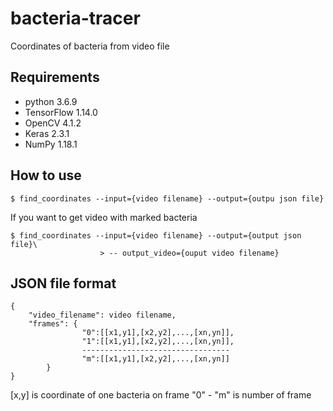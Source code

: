 # bacteria-tracer
Coordinates of bacteria from video file
## Requirements
- python 3.6.9
- TensorFlow 1.14.0
- OpenCV 4.1.2
- Keras 2.3.1
- NumPy 1.18.1
## How to use
```
$ find_coordinates --input={video filename} --output={outpu json file}
```
If you want to get video with marked bacteria
```
$ find_coordinates --input={video filename} --output={output json file}\
                    > -- output_video={ouput video filename}
```
## JSON file format
```
{
    "video_filename": video filename,
    "frames": {
                "0":[[x1,y1],[x2,y2],...,[xn,yn]],
                "1":[[x1,y1],[x2,y2],...,[xn,yn]],
                ---------------------------------
                "m":[[x1,y1],[x2,y2],...,[xn,yn]]
        }
}
```
[x,y] is coordinate of one bacteria on frame
"0" - "m" is number of frame
